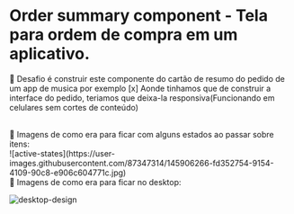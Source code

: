 # Order summary component - Tela para ordem de compra em um aplicativo. 

🎯 Desafio é construir este componente do cartão de resumo do pedido de um app de musica por exemplo
[x] Aonde tinhamos que de construir a interface do pedido, teriamos que deixa-la responsiva(Funcionando em celulares sem cortes de conteúdo)

<br>
📑 Imagens de como era para ficar com alguns estados ao passar sobre itens:<br>
![active-states](https://user-images.githubusercontent.com/87347314/145906266-fd352754-9154-4109-90c8-e906c604771c.jpg)
<br>
📑 Imagens de como era para ficar no desktop:

![desktop-design](https://user-images.githubusercontent.com/87347314/145906120-6c3967b6-5834-4b8a-8e60-d0975557a8f2.jpg)
